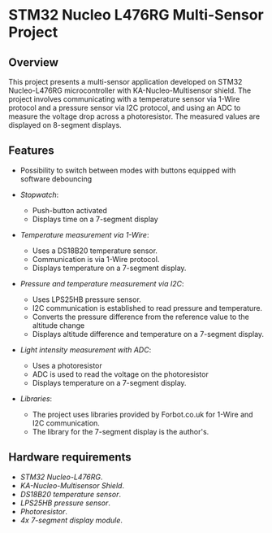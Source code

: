 # STM32 Nucleo L476RG Multi-Sensor Project

## Overview

This project presents a multi-sensor application developed on STM32 Nucleo-L476RG microcontroller with KA-Nucleo-Multisensor shield. The project involves communicating with a temperature sensor via 1-Wire protocol and a pressure sensor via I2C protocol, and using an ADC to measure the voltage drop across a photoresistor. The measured values are displayed on 8-segment displays.

## Features
- Possibility to switch between modes with buttons equipped with software debouncing

- *Stopwatch*:
  - Push-button activated
  - Displays time on a 7-segment display

- *Temperature measurement via 1-Wire*: 
  - Uses a DS18B20 temperature sensor.
  - Communication is via 1-Wire protocol.
  - Displays temperature on a 7-segment display.

- *Pressure and temperature measurement via I2C*:
  - Uses LPS25HB pressure sensor.
  - I2C communication is established to read pressure and temperature.
  - Converts the pressure difference from the reference value to the altitude change
  - Displays altitude difference and temperature on a 7-segment display.

- *Light intensity measurement with ADC*:
  - Uses a photoresistor
  - ADC is used to read the voltage on the photoresistor
  - Displays temperature on a 7-segment display.

- *Libraries*:
  - The project uses libraries provided by Forbot.co.uk for 1-Wire and I2C communication.
  - The library for the 7-segment display is the author's.

## Hardware requirements

- *STM32 Nucleo-L476RG*.
- *KA-Nucleo-Multisensor Shield*.
- *DS18B20 temperature sensor*.
- *LPS25HB pressure sensor*.
- *Photoresistor*.
- *4x 7-segment display module*.

